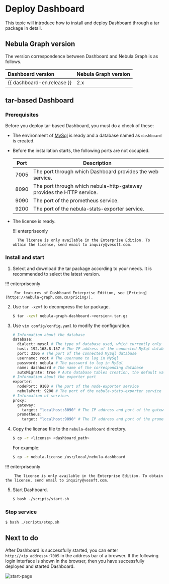 # Deploy Dashboard

This topic will introduce how to install and deploy Dashboard through a tar package in detail.

## Nebula Graph version

The version correspondence between Dashboard and Nebula Graph is as follows.

|Dashboard version|Nebula Graph version|
|:---|:---|
|{{ dashboard-en.release }}|2.x|

## tar-based Dashboard

### Prerequisites

Before you deploy tar-based Dashboard, you must do a check of these:

- The environment of [MySql](https://www.mysql.com/) is ready and a database named as `dashboard` is created.
- Before the installation starts, the following ports are not occupied.
  
  | Port | Description |
  | ---- | ---- |
  | 7005 | The port through which Dashboard provides the web service. |
  | 8090 | The port through which nebula-http-gateway provides the HTTP service. |
  | 9090 | The port of the prometheus service. |
  | 9200 | The port of the nebula-stats-exporter service. |

- The license is ready.

  !!! enterpriseonly

        The license is only available in the Enterprise Edition. To obtain the license, send email to inquiry@vesoft.com.

### Install and start

1. Select and download the tar package according to your needs. It is recommended to select the latest version.

  !!! enterpriseonly

        For features of Dashboard Enterprise Edition, see [Pricing](https://nebula-graph.com.cn/pricing/).

2. Use `tar -xzvf` to decompress the tar package.

   ```bash
   $ tar -xzvf nebula-graph-dashboard-<version>.tar.gz
   ```

3. Use `vim config/config.yaml` to modify the configuration.

   ```bash
   # Information about the database
   database:
     dialect: mysql # The type of database used, which currently only supports MySql
     host: 192.168.8.157 # The IP address of the connected MySql database
     port: 3306 # The port of the connected MySql database
     username: root # The username to log in MySql
     password: nebula # The password to log in MySql
     name: dashboard # The name of the corresponding database
     autoMigrate: true # Auto database tables creation, the default value of which is true
   # Information about the exporter port
   exporter:
     nodePort: 9100 # The port of the node-exporter service
     nebulaPort: 9200 # The port of the nebula-stats-exporter service
   # Information of services
   proxy:
     gateway:
       target: "localhost:8090" # The IP address and port of the gateway service
     prometheus:
       target: "localhost:9090" # The IP address and port of the prometheus service
   ```

4. Copy the license file to the `nebula-dashboard` directory.

   ```bash
   $ cp -r <license> <dashboard_path>
   ```

   For example:
   ```bash
   $ cp -r nebula.license /usr/local/nebula-dashboard
   ```

  !!! enterpriseonly

        The license is only available in the Enterprise Edition. To obtain the license, send email to inquiry@vesoft.com.

5. Start Dashboard.

   ```bash
   $ bash ./scripts/start.sh
   ```

### Stop service

```bash
$ bash ./scripts/stop.sh
```

## Next to do

After Dashboard is successfully started, you can enter `http://<ip_address>:7005` in the address bar of a browser.
If the following login interface is shown in the browser, then you have successfully deployed and started Dashboard.

![start-page](../nebula-dashboard-en/figs/ds-028.png)
